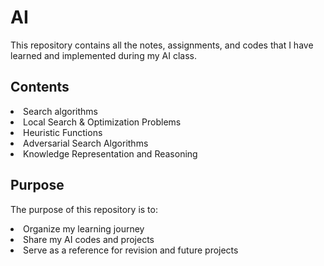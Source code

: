 # AI
This repository contains all the notes, assignments, and codes that I have learned and implemented during my AI class.
## Contents
<li> Search algorithms </li>
<li> Local Search & Optimization Problems</li>
<li> Heuristic Functions </li>
<li> Adversarial Search Algorithms </li>
<li>Knowledge Representation and Reasoning </li>

## Purpose
The purpose of this repository is to:
<li> Organize my learning journey </li>
<li> Share my AI codes and projects </li>
<li> Serve as a reference for revision and future projects </li>
